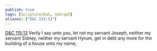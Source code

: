 ```yaml
---
publish: true
tags: [Scripture/DaC, noGraph]
aliases: ["D&C 115:13"]
---
```

[D&C 115:13](https://churchofjesuschrist.org/study/scriptures/dc-testament/dc/115?lang=eng&id=p13#p13) Verily I say unto you, let not my servant Joseph, neither my servant Sidney, neither my servant Hyrum, get in debt any more for the building of a house unto my name;
